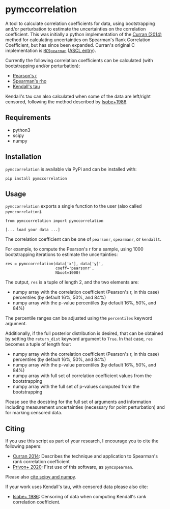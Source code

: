 # pymccorrelation

A tool to calculate correlation coefficients for data, using bootstrapping and/or perturbation to estimate the uncertainties on the correlation coefficient.
This was initially a python implementation of the [Curran (2014)](https://arxiv.org/abs/1411.3816) method for calculating uncertainties on Spearman's Rank Correlation Coefficient, but has since been expanded.
Curran's original C implementation is [`MCSpearman`](https://github.com/PACurran/MCSpearman/) ([ASCL entry](http://ascl.net/1504.008)).

Currently the following correlation coefficients can be calculated (with bootstrapping and/or perturbation):

* [Pearson's r](https://en.wikipedia.org/wiki/Pearson_correlation_coefficient)
* [Spearman's rho](https://en.wikipedia.org/wiki/Spearman%27s_rank_correlation_coefficient)
* [Kendall's tau](https://en.wikipedia.org/wiki/Kendall_rank_correlation_coefficient)

Kendall's tau can also calculated when some of the data are left/right censored, following the method described by [Isobe+1986](https://ui.adsabs.harvard.edu/abs/1986ApJ...306..490I/abstract).

## Requirements

- python3
- scipy
- numpy

## Installation

`pymccorrelation` is available via PyPi and can be installed with:

```
pip install pymccorrelation
```

## Usage

`pymccorrelation` exports a single function to the user (also called `pymccorrelation`).

```
from pymccorrelation import pymccorrelation

[... load your data ...]
```

The correlation coefficient can be one of `pearsonr`, `spearmanr`, or `kendallt`.

For example, to compute the Pearson's r for a sample, using 1000 bootstrapping iterations to estimate the uncertainties:

```
res = pymccorrelation(data['x'], data['y]',
                      coeff='pearsonr',
                      Nboot=1000)
```

The output, `res` is a tuple of length 2, and the two elements are:

* numpy array with the correlation coefficient (Pearson's r, in this case) percentiles (by default 16%, 50%, and 84%)
* numpy array with the p-value percentiles (by default 16%, 50%, and 84%)

The percentile ranges can be adjusted using the `percentiles` keyword argument.

Additionally, if the full posterior distribution is desired, that can be obtained by setting the `return_dist` keyword argument to `True`.
In that case, `res` becomes a tuple of length four:

* numpy array with the correlation coefficient (Pearson's r, in this case) percentiles (by default 16%, 50%, and 84%)
* numpy array with the p-value percentiles (by default 16%, 50%, and 84%)
* numpy array with full set of correlation coefficient values from the bootstrapping
* numpy array with the full set of p-values computed from the bootstrapping

Please see the docstring for the full set of arguments and information including measurement uncertainties (necessary for point perturbation) and for marking censored data.

## Citing

If you use this script as part of your research, I encourage you to cite the following papers:

* [Curran 2014](https://arxiv.org/abs/1411.3816): Describes the technique and application to Spearman's rank correlation coefficient
* [Privon+ 2020](https://ui.adsabs.harvard.edu/abs/2020ApJ...893..149P/abstract): First use of this software, as `pymcspearman`.

Please also [cite scipy and numpy](https://www.scipy.org/citing.html).


If your work uses Kendall's tau, with censored data please also cite:

* [Isobe+ 1986](https://ui.adsabs.harvard.edu/abs/1986ApJ...306..490I/abstract): Censoring of data when computing Kendall's rank correlation coefficient.
